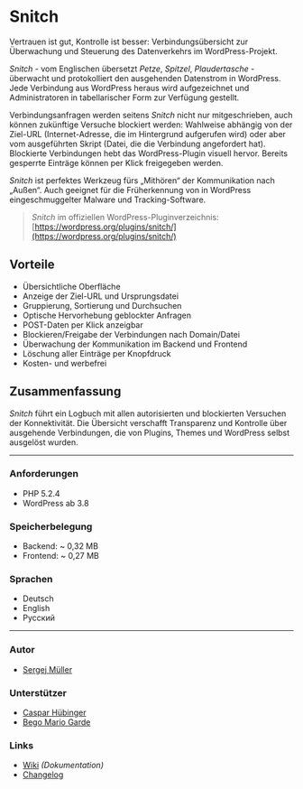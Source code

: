 # Snitch

Vertrauen ist gut, Kontrolle ist besser: Verbindungsübersicht zur Überwachung und Steuerung des Datenverkehrs im WordPress-Projekt.

*Snitch* - vom Englischen übersetzt *Petze*, *Spitzel*, *Plaudertasche* - überwacht und protokolliert den ausgehenden Datenstrom in WordPress. Jede Verbindung aus WordPress heraus wird aufgezeichnet und Administratoren in tabellarischer Form zur Verfügung gestellt.

Verbindungsanfragen werden seitens *Snitch* nicht nur mitgeschrieben, auch können zukünftige Versuche blockiert werden: Wahlweise abhängig von der Ziel-URL (Internet-Adresse, die im Hintergrund aufgerufen wird) oder aber vom ausgeführten Skript (Datei, die die Verbindung angefordert hat). Blockierte Verbindungen hebt das WordPress-Plugin visuell hervor. Bereits gesperrte Einträge können per Klick freigegeben werden.

*Snitch* ist perfektes Werkzeug fürs „Mithören“ der Kommunikation nach „Außen“. Auch geeignet für die Früherkennung von in WordPress eingeschmuggelter Malware und Tracking-Software.


> _Snitch_ im offiziellen WordPress-Pluginverzeichnis: [https://wordpress.org/plugins/snitch/](https://wordpress.org/plugins/snitch/)


## Vorteile

* Übersichtliche Oberfläche
* Anzeige der Ziel-URL und Ursprungsdatei
* Gruppierung, Sortierung und Durchsuchen
* Optische Hervorhebung geblockter Anfragen
* POST-Daten per Klick anzeigbar
* Blockieren/Freigabe der Verbindungen nach Domain/Datei
* Überwachung der Kommunikation im Backend und Frontend
* Löschung aller Einträge per Knopfdruck
* Kosten- und werbefrei


## Zusammenfassung

*Snitch* führt ein Logbuch mit allen autorisierten und blockierten Versuchen der Konnektivität. Die Übersicht verschafft Transparenz und Kontrolle über ausgehende Verbindungen, die von Plugins, Themes und WordPress selbst ausgelöst wurden.

___


### Anforderungen

* PHP 5.2.4
* WordPress ab 3.8


### Speicherbelegung

* Backend: ~ 0,32 MB
* Frontend: ~ 0,27 MB


### Sprachen
* Deutsch
* English
* Русский


___


### Autor

* [Sergej Müller](http://sergejmueller.me)


### Unterstützer

* [Caspar Hübinger](http://glueckpress.com)
* [Bego Mario Garde](https://garde-medienberatung.de)


### Links

* [Wiki](https://github.com/sergejmueller/snitch/wiki) *(Dokumentation)*
* [Changelog](https://github.com/sergejmueller/snitch/blob/master/CHANGELOG.md)
